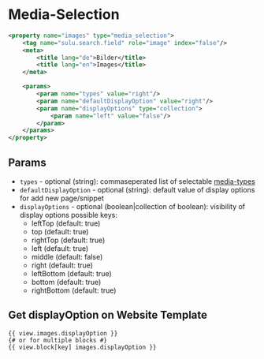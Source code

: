 # Media-Selection

```xml
<property name="images" type="media_selection">
    <tag name="sulu.search.field" role="image" index="false"/>
    <meta>
        <title lang="de">Bilder</title>
        <title lang="en">Images</title>
    </meta>

    <params>
        <param name="types" value="right"/>
        <param name="defaultDisplayOption" value="right"/>
        <param name="displayOptions" type="collection">
            <param name="left" value="false"/>
        </param>
    </params>
</property>
```

## Params

* `types` - optional (string): commaseperated list of selectable [media-types](https://github.com/sulu-cmf/docs/blob/master/detail-specification/500-assets/DET-508-MediaTypes.md)
* `defaultDisplayOption` - optional (string): default value of display options for add new page/snippet
* `displayOptions` - optional (boolean|collection of boolean): visibility of display options possible keys:
  * leftTop (default: true)
  * top (default: true)
  * rightTop (default: true)
  * left (default: true)
  * middle (default: false)
  * right (default: true)
  * leftBottom (default: true)
  * bottom (default: true)
  * rightBottom (default: true)
 
## Get displayOption on Website Template

``` twig
{{ view.images.displayOption }}
{# or for multiple blocks #}
{{ view.block[key] images.displayOption }}
``` 

